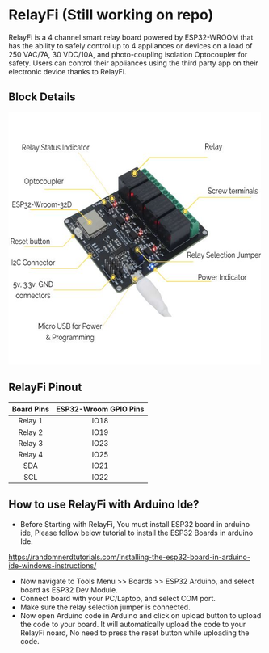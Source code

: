 # RelayFi (Still working on repo)
RelayFi is a 4 channel smart relay board powered by ESP32-WROOM that has the ability to safely control up to 4 appliances or devices on a load of 250 VAC/7A, 30 VDC/10A, and photo-coupling isolation Optocoupler for safety. Users can control their appliances using the third party app on their electronic device thanks to RelayFi.

## Block Details

<img src="https://github.com/coredataglobal/RelayFi/blob/main/Images/RelayFi-comp.jpg" width="500" height="500"/>

## RelayFi Pinout

| Board Pins  | ESP32-Wroom GPIO Pins |
|  :---:      |  :---:                |
| Relay 1     | IO18  |
| Relay 2     | IO19  |
| Relay 3     | IO23  |
| Relay 4     | IO25  |
| SDA         | IO21  |
| SCL         | IO22  |

## How to use RelayFi with Arduino Ide?

* Before Starting with RelayFi, You must install ESP32 board in arduino ide, Please follow below tutorial to install the ESP32 Boards in arduino Ide.

<a href="https://randomnerdtutorials.com/installing-the-esp32-board-in-arduino-ide-windows-instructions/"> https://randomnerdtutorials.com/installing-the-esp32-board-in-arduino-ide-windows-instructions/ </a>

* Now navigate to Tools Menu >> Boards >> ESP32 Arduino, and select board as ESP32 Dev Module.
* Connect board with your PC/Laptop, and select COM port.
* Make sure the relay selection jumper is connected.
* Now open Arduino code in Arduino and click on upload button to upload the code to your board. It will automatically upload the code to your RelayFi noard, No need to press the reset button while uploading the code.


